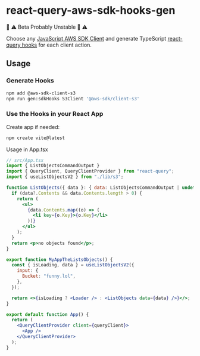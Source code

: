 # react-query-aws-sdk-hooks-gen

🚧 ⚠️ Beta Probably Unstable 🚧 ⚠️

Choose any [JavaScript AWS SDK Client](https://docs.aws.amazon.com/AWSJavaScriptSDK/v3/latest/) and generate TypeScript [react-query hooks](https://tanstack.com/query/v3/docs/react/overview) for each client action.

## Usage

### Generate Hooks

```bash
npm add @aws-sdk-client-s3
npm run gen:sdkHooks S3Client '@aws-sdk/client-s3'
```

### Use the Hooks in your React App

Create app if needed:

```bash
npm create vite@latest
```

Usage in App.tsx

```jsx
// src/App.tsx
import { ListObjectsCommandOutput }
import { QueryClient, QueryClientProvider } from "react-query";
import { useListObjectsV2 } from "./lib/s3";

function ListObjects({ data }: { data: ListObjectsCommandOutput | undefined }) {
  if (data?.Contents && data.Contents.length > 0) {
    return (
      <ul>
        {data.Contents.map((o) => (
          <li key={o.Key}>{o.Key}</li>
        ))}
      </ul>
    );
  }
  return <p>no objects found</p>;
}

export function MyAppTheListsObjects() {
  const { isLoading, data } = useListObjectsV2({
    input: {
      Bucket: "funny.lol",
    },
  });

  return <>{isLoading ? <Loader /> : <ListObjects data={data} />}</>;
}

export default function App() {
  return (
    <QueryClientProvider client={queryClient}>
      <App />
    </QueryClientProvider>
  );
}
```

